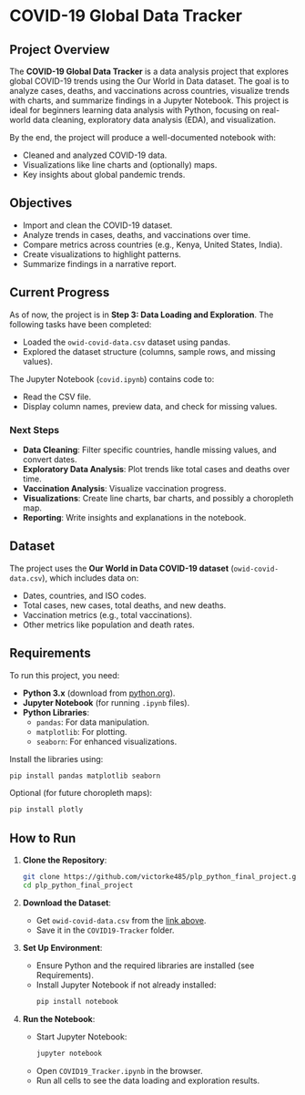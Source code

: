 # COVID-19 Global Data Tracker


## Project Overview
The **COVID-19 Global Data Tracker** is a data analysis project that explores global COVID-19 trends using the Our World in Data dataset. The goal is to analyze cases, deaths, and vaccinations across countries, visualize trends with charts, and summarize findings in a Jupyter Notebook. This project is ideal for beginners learning data analysis with Python, focusing on real-world data cleaning, exploratory data analysis (EDA), and visualization.

By the end, the project will produce a well-documented notebook with:
- Cleaned and analyzed COVID-19 data.
- Visualizations like line charts and (optionally) maps.
- Key insights about global pandemic trends.

## Objectives
- Import and clean the COVID-19 dataset.
- Analyze trends in cases, deaths, and vaccinations over time.
- Compare metrics across countries (e.g., Kenya, United States, India).
- Create visualizations to highlight patterns.
- Summarize findings in a narrative report.

## Current Progress
As of now, the project is in **Step 3: Data Loading and Exploration**. The following tasks have been completed:
- Loaded the `owid-covid-data.csv` dataset using pandas.
- Explored the dataset structure (columns, sample rows, and missing values).

The Jupyter Notebook (`covid.ipynb`) contains code to:
- Read the CSV file.
- Display column names, preview data, and check for missing values.

### Next Steps
- **Data Cleaning**: Filter specific countries, handle missing values, and convert dates.
- **Exploratory Data Analysis**: Plot trends like total cases and deaths over time.
- **Vaccination Analysis**: Visualize vaccination progress.
- **Visualizations**: Create line charts, bar charts, and possibly a choropleth map.
- **Reporting**: Write insights and explanations in the notebook.

## Dataset
The project uses the **Our World in Data COVID-19 dataset** (`owid-covid-data.csv`), which includes data on:
- Dates, countries, and ISO codes.
- Total cases, new cases, total deaths, and new deaths.
- Vaccination metrics (e.g., total vaccinations).
- Other metrics like population and death rates.



## Requirements
To run this project, you need:
- **Python 3.x** (download from [python.org](https://www.python.org)).
- **Jupyter Notebook** (for running `.ipynb` files).
- **Python Libraries**:
  - `pandas`: For data manipulation.
  - `matplotlib`: For plotting.
  - `seaborn`: For enhanced visualizations.

Install the libraries using:
```bash
pip install pandas matplotlib seaborn
```

Optional (for future choropleth maps):
```bash
pip install plotly
```



## How to Run
1. **Clone the Repository**:
   ```bash
   git clone https://github.com/victorke485/plp_python_final_project.git
   cd plp_python_final_project
   ```
  

2. **Download the Dataset**:
   - Get `owid-covid-data.csv` from the [link above](https://github.com/owid/covid-19-data/raw/master/public/data/owid-covid-data.csv).
   - Save it in the `COVID19-Tracker` folder.

3. **Set Up Environment**:
   - Ensure Python and the required libraries are installed (see Requirements).
   - Install Jupyter Notebook if not already installed:
     ```bash
     pip install notebook
     ```

4. **Run the Notebook**:
   - Start Jupyter Notebook:
     ```bash
     jupyter notebook
     ```
   - Open `COVID19_Tracker.ipynb` in the browser.
   - Run all cells to see the data loading and exploration results.


